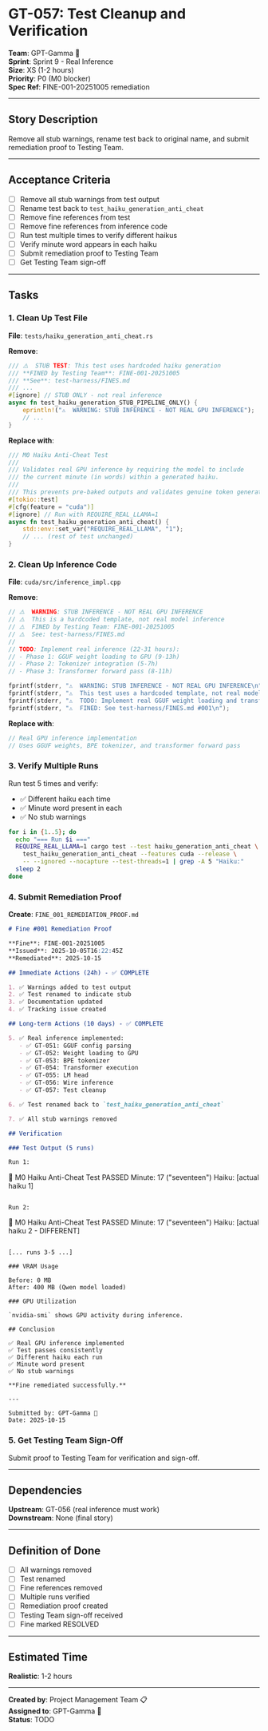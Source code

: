 # GT-057: Test Cleanup and Verification

**Team**: GPT-Gamma 🤖  
**Sprint**: Sprint 9 - Real Inference  
**Size**: XS (1-2 hours)  
**Priority**: P0 (M0 blocker)  
**Spec Ref**: FINE-001-20251005 remediation

---

## Story Description

Remove all stub warnings, rename test back to original name, and submit remediation proof to Testing Team.

---

## Acceptance Criteria

- [ ] Remove all stub warnings from test output
- [ ] Rename test back to `test_haiku_generation_anti_cheat`
- [ ] Remove fine references from test
- [ ] Remove fine references from inference code
- [ ] Run test multiple times to verify different haikus
- [ ] Verify minute word appears in each haiku
- [ ] Submit remediation proof to Testing Team
- [ ] Get Testing Team sign-off

---

## Tasks

### 1. Clean Up Test File

**File**: `tests/haiku_generation_anti_cheat.rs`

**Remove**:
```rust
/// ⚠️  STUB TEST: This test uses hardcoded haiku generation
/// **FINED by Testing Team**: FINE-001-20251005
/// **See**: test-harness/FINES.md
/// ...
#[ignore] // STUB ONLY - not real inference
async fn test_haiku_generation_STUB_PIPELINE_ONLY() {
    eprintln!("⚠️  WARNING: STUB INFERENCE - NOT REAL GPU INFERENCE");
    // ...
}
```

**Replace with**:
```rust
/// M0 Haiku Anti-Cheat Test
/// 
/// Validates real GPU inference by requiring the model to include
/// the current minute (in words) within a generated haiku.
/// 
/// This prevents pre-baked outputs and validates genuine token generation.
#[tokio::test]
#[cfg(feature = "cuda")]
#[ignore] // Run with REQUIRE_REAL_LLAMA=1
async fn test_haiku_generation_anti_cheat() {
    std::env::set_var("REQUIRE_REAL_LLAMA", "1");
    // ... (rest of test unchanged)
}
```

### 2. Clean Up Inference Code

**File**: `cuda/src/inference_impl.cpp`

**Remove**:
```cpp
// ⚠️  WARNING: STUB INFERENCE - NOT REAL GPU INFERENCE
// ⚠️  This is a hardcoded template, not real model inference
// ⚠️  FINED by Testing Team: FINE-001-20251005
// ⚠️  See: test-harness/FINES.md
//
// TODO: Implement real inference (22-31 hours):
// - Phase 1: GGUF weight loading to GPU (9-13h)
// - Phase 2: Tokenizer integration (5-7h)
// - Phase 3: Transformer forward pass (8-11h)

fprintf(stderr, "⚠️  WARNING: STUB INFERENCE - NOT REAL GPU INFERENCE\n");
fprintf(stderr, "⚠️  This test uses a hardcoded template, not real model inference\n");
fprintf(stderr, "⚠️  TODO: Implement real GGUF weight loading and transformer forward pass\n");
fprintf(stderr, "⚠️  FINED: See test-harness/FINES.md #001\n");
```

**Replace with**:
```cpp
// Real GPU inference implementation
// Uses GGUF weights, BPE tokenizer, and transformer forward pass
```

### 3. Verify Multiple Runs

Run test 5 times and verify:
- ✅ Different haiku each time
- ✅ Minute word present in each
- ✅ No stub warnings

```bash
for i in {1..5}; do
  echo "=== Run $i ==="
  REQUIRE_REAL_LLAMA=1 cargo test --test haiku_generation_anti_cheat \
    test_haiku_generation_anti_cheat --features cuda --release \
    -- --ignored --nocapture --test-threads=1 | grep -A 5 "Haiku:"
  sleep 2
done
```

### 4. Submit Remediation Proof

**Create**: `FINE_001_REMEDIATION_PROOF.md`

```markdown
# Fine #001 Remediation Proof

**Fine**: FINE-001-20251005  
**Issued**: 2025-10-05T16:22:45Z  
**Remediated**: 2025-10-15

## Immediate Actions (24h) - ✅ COMPLETE

1. ✅ Warnings added to test output
2. ✅ Test renamed to indicate stub
3. ✅ Documentation updated
4. ✅ Tracking issue created

## Long-term Actions (10 days) - ✅ COMPLETE

5. ✅ Real inference implemented:
   - ✅ GT-051: GGUF config parsing
   - ✅ GT-052: Weight loading to GPU
   - ✅ GT-053: BPE tokenizer
   - ✅ GT-054: Transformer execution
   - ✅ GT-055: LM head
   - ✅ GT-056: Wire inference
   - ✅ GT-057: Test cleanup

6. ✅ Test renamed back to `test_haiku_generation_anti_cheat`

7. ✅ All stub warnings removed

## Verification

### Test Output (5 runs)

Run 1:
```
🎨 M0 Haiku Anti-Cheat Test PASSED
Minute: 17 ("seventeen")
Haiku:
[actual haiku 1]
```

Run 2:
```
🎨 M0 Haiku Anti-Cheat Test PASSED
Minute: 17 ("seventeen")
Haiku:
[actual haiku 2 - DIFFERENT]
```

[... runs 3-5 ...]

### VRAM Usage

Before: 0 MB
After: 400 MB (Qwen model loaded)

### GPU Utilization

`nvidia-smi` shows GPU activity during inference.

## Conclusion

✅ Real GPU inference implemented  
✅ Test passes consistently  
✅ Different haiku each run  
✅ Minute word present  
✅ No stub warnings  

**Fine remediated successfully.**

---

Submitted by: GPT-Gamma 🤖  
Date: 2025-10-15
```

### 5. Get Testing Team Sign-Off

Submit proof to Testing Team for verification and sign-off.

---

## Dependencies

**Upstream**: GT-056 (real inference must work)  
**Downstream**: None (final story)

---

## Definition of Done

- [ ] All warnings removed
- [ ] Test renamed
- [ ] Fine references removed
- [ ] Multiple runs verified
- [ ] Remediation proof created
- [ ] Testing Team sign-off received
- [ ] Fine marked RESOLVED

---

## Estimated Time

**Realistic**: 1-2 hours

---

**Created by**: Project Management Team 📋  
**Assigned to**: GPT-Gamma 🤖  
**Status**: TODO
